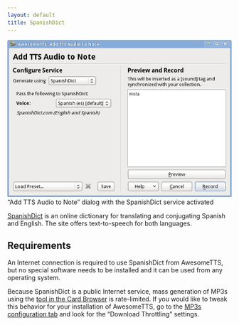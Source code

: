 ```yaml
---
layout: default
title: SpanishDict
---
```



![AwesomeTTS note editor dialog w/ SpanishDict service activated](/assets/images/services.spanishdict.png)    &ldquo;Add TTS Audio to Note&rdquo; dialog with the      SpanishDict service activated

[SpanishDict](http://www.spanishdict.com/)  is an online dictionary for translating and conjugating Spanish and English.  The site offers text-to-speech for both languages.

## Requirements

An Internet connection is required to use SpanishDict from AwesomeTTS, but  no special software needs to be installed and it can be used from any  operating system.

Because SpanishDict is a public Internet service, mass generation of MP3s  using the [tool in the Card Browser](/usage/browser.html) is  rate-limited. If you would like to tweak this behavior for your installation  of AwesomeTTS, go to the [MP3s configuration tab](/config/mp3s.html)  and look for the &ldquo;Download Throttling&rdquo; settings.